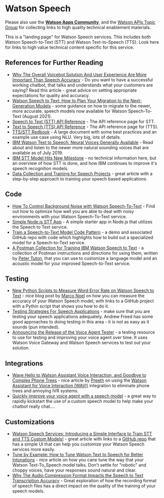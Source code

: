 # Watson Speech
 
Please also use the **[Watson Apps Community](https://community.ibm.com/community/user/watsonapps/home)**, and the [Watson APIs Topic Group](https://community.ibm.com/community/user/watsonapps/communities/community-home?communitykey=8c142458-ea99-4266-9c82-b4f0eccff834&tab=groupdetails) for collecting links to high quality technical enablement materials.

This is a "landing page" for Watson Speech services.  This includes both Watson Speech-to-Text (STT) and Watson Text-to-Speech (TTS).  Look here for links to high value technical content specific for this service.

## References for Further Reading
- [Why The Overall Voicebot Solution And User Experience Are More Important Than Speech Accuracy](https://medium.com/ibm-data-ai/why-the-overall-voicebot-solution-and-user-experience-are-more-important-than-speech-accuracy-d229bf54aede) - Do you want to have a successful working chatbot, that talks and understands what your customers are saying?  Read this article - great advice on setting appropriate expectations for quality and accuracy.
- [Watson Speech to Text: How to Plan Your Migration to the Next-Generation Models](https://medium.com/ibm-data-ai/watson-speech-to-text-how-to-plan-your-migration-to-the-next-generation-models-6b10605b3bc5) - some guidance on how to migrate to the newer, more accurate, speech models now available for Watson Speech-To-Text (August 2021).
- [Speech to Text (STT) API Reference](https://cloud.ibm.com/apidocs/speech-to-text/speech-to-text) - The API reference page for STT.
- [Text to Speech (TTS) API Reference](https://cloud.ibm.com/apidocs/text-to-speech/text-to-speech) - The API reference page for (TTS).
- [TTS/STT Redbook](http://www.redbooks.ibm.com/Redbooks.nsf/RedbookAbstracts/sg248388.html) - A large document with some best practices and an example use case using NLU.  Very big, lots of details.
- [IBM Watson Text to Speech: Neural Voices Generally Available](https://medium.com/ibm-watson/ibm-watson-text-to-speech-neural-voices-added-to-service-e562106ff9c7) - Read about and listen to the newer more natural sounding voices that are available as of July 2019.
- [IBM STT Model Hits New Milestone](https://www.ibm.com/blogs/watson/2017/03/reaching-new-records-in-speech-recognition/) - no technical information here, but an overview of how STT is done, and how IBM continues to improve it's speech recognition models.
- [Data Collection and Training for Speech Projects](https://medium.com/ibm-watson/data-collection-and-training-for-speech-projects-22004c3e84fb) - great article with a step-by-step approach to training your speech based applications.

## Code
- [How To Control Background Noise with Watson Speech-To-Text](https://medium.com/ibm-data-ai/how-to-control-background-speech-and-noise-in-watson-speech-to-text-4a99e47a8676) - Find out how to optimize how well you are able to deal with noisy environments with your Watson Speech-To-Text service.
- [Simple Node.js STT App](https://github.com/watson-developer-cloud/speech-to-text-nodejs) - A simple starter app in Node.js that utilizes the Speech to Text service.
- [Train a Speech-to-Text Model Code Pattern](https://developer.ibm.com/patterns/customize-and-continuously-train-your-own-watson-speech-service/) - a demo and associated GitHub repo with code which highlights how to build out a specialized model for a Speech-to-Text service.
- [A Postman Collection for Training IBM Watson Speech to Text](https://medium.com/@ptuton/a-postman-collection-for-training-ibm-watson-speech-to-text-dfdda0c424f0) - a collection of Postman instructions and directions for using them, written by [Peter Tuton](https://github.com/ptuton), that you can use to customize a language model and an acoustic model for your improved Speech-to-Text service.

## Testing
- [New Python Scripts to Measure Word Error Rate on Watson Speech to Text](https://medium.com/@marconoel/new-python-scripts-to-measure-word-error-rate-on-watson-speech-to-text-77ecaa513f60) - nice blog post by [Marco Noel](https://medium.com/@marconoel) on how you can measure the accuracy of your Watson Speech model, with links to a GitHub project with a Pythin script that shows you how to do it.
- [Testing Strategies For Speech Applications](https://medium.com/ibm-watson/testing-strategies-for-speech-applications-4aebfedc4b4f) - make sure that you are testing your speech applications adequately.  Andrew Freed has some good approaches to doing testing in this area - it is not as easy as it sounds (pun intended).
- [Announcing the Release of the Voice Agent Tester](https://www.ibm.com/cloud/blog/announcements/announcing-the-release-of-the-voice-agent-tester) - a testing resource to use for testing and improving your voice agent over time.  It uses Watson Voice Gateway and Watson Speech services to test out your solution.

## Integrations
- [Wave Hello to Watson Assistant Voice Interaction, and Goodbye to Complex Phone Trees](https://medium.com/ibm-watson/wave-hello-to-watson-assistant-voice-interaction-and-goodbye-to-complex-phone-trees-9521c2b8cc85) - nice article by [Preeth](https://medium.com/@preethm) on using the [Watson Assistant for Voice Interaction (WAVI)](https://medium.com/ibm-watson/introducing-watson-assistant-for-voice-interaction-e64d04656fde) integration to eliminate phone trees and annoying IVR systems.
- [Quickly improve your voice agent with a speech model](https://medium.com/ibm-watson/quickly-improve-your-voice-agent-with-a-speech-model-15f20749cfb) - a great way to rapidly kickstart the use of a custom speech model to help make your chatbot really chat....

## Customizations
- [Watson Speech Services: Introducing a Simple Interface to Train STT and TTS Custom Models!](https://medium.com/ibm-data-ai/watson-speech-services-introducing-a-simple-interface-to-train-stt-and-tts-custom-models-912618d42d9b) - great article with links to a [GitHub repo](https://github.com/IBM/speech-customization-ui) that has a simple UI that can help you customize your Watson Speech services more easily.
- [Tune by Example: How to Tune Watson Text to Speech for Better Intonations](https://medium.com/ibm-data-ai/tune-by-example-how-to-tune-watson-text-to-speech-for-better-intonations-bcee8404d927) - nice article on how you cane tune the way that your Watson Text-To_Speech model talks.  Don't settle for "robotic" and choppy voices, have your responses sound natural and clear.
- [Why The Audio Compression Format Impacts the Speech to Text Transcription Accuracy](https://medium.com/ibm-data-ai/why-the-audio-compression-format-impacts-the-speech-to-text-transcription-accuracy-84da6438024c) - Great exploration of how the recording format of speech files has a direct impact on the quality of the training of your speech models.
